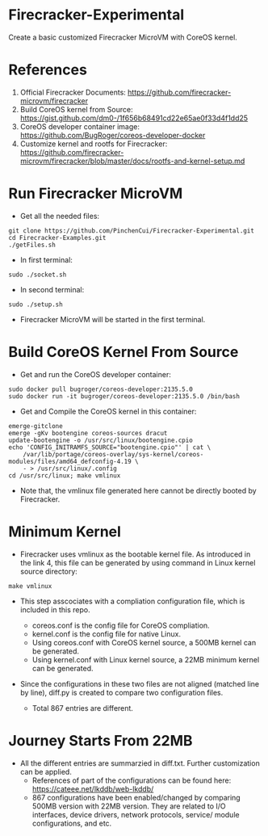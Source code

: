 # Firecracker-Experimental
Create a basic customized Firecracker MicroVM with CoreOS kernel.

# References
1. Official Firecracker Documents: https://github.com/firecracker-microvm/firecracker
2. Build CoreOS kernel from Source: https://gist.github.com/dm0-/1f656b68491cd22e65ae0f33d4f1dd25
3. CoreOS developer container image: https://github.com/BugRoger/coreos-developer-docker
4. Customize kernel and rootfs for Firecracker: https://github.com/firecracker-microvm/firecracker/blob/master/docs/rootfs-and-kernel-setup.md

# Run Firecracker MicroVM
* Get all the needed files:
```
git clone https://github.com/PinchenCui/Firecracker-Experimental.git
cd Firecracker-Examples.git
./getFiles.sh
```
* In first terminal:
```
sudo ./socket.sh
```
* In second terminal:
```
sudo ./setup.sh
```
* Firecracker MicroVM will be started in the first terminal.

# Build CoreOS Kernel From Source
- Get and run the CoreOS developer container:
```
sudo docker pull bugroger/coreos-developer:2135.5.0
sudo docker run -it bugroger/coreos-developer:2135.5.0 /bin/bash
```
- Get and Compile the CoreOS kernel in this container:
```
emerge-gitclone
emerge -gKv bootengine coreos-sources dracut
update-bootengine -o /usr/src/linux/bootengine.cpio
echo 'CONFIG_INITRAMFS_SOURCE="bootengine.cpio"' | cat \
    /var/lib/portage/coreos-overlay/sys-kernel/coreos-modules/files/amd64_defconfig-4.19 \
    - > /usr/src/linux/.config
cd /usr/src/linux; make vmlinux
```
- Note that, the vmlinux file generated here cannot be directly booted by Firecracker.

# Minimum Kernel
- Firecracker uses vmlinux as the bootable kernel file. As introduced in the link 4, this file can be generated by using command in Linux kernel source directory:
```
make vmlinux
```
- This step asscociates with a compliation configuration file, which is included in this repo. 
  * coreos.conf is the config file for CoreOS compliation.
  * kernel.conf is the config file for native Linux.
  * Using coreos.conf with CoreOS kernel source, a 500MB kernel can be generated.
  * Using kernel.conf with Linux kernel source, a 22MB minimum kernel can be generated.

- Since the configurations in these two files are not aligned (matched line by line), diff.py is created to compare two configuration files. 
  * Total 867 entries are different.
  
 # Journey Starts From 22MB
- All the different entries are summarzied in diff.txt. Further customization can be applied.
  * References of part of the configurations can be found here: https://cateee.net/lkddb/web-lkddb/
  * 867 configurations have been enabled/changed by comparing 500MB version with 22MB version. They are related to I/O interfaces, device drivers, network protocols, service/ module configurations, and etc. 
